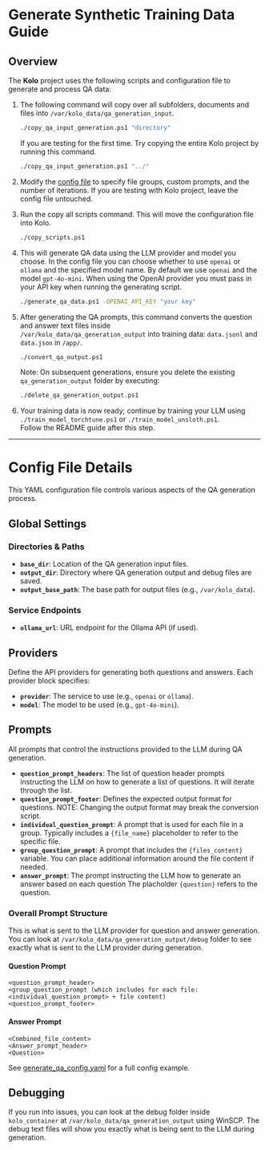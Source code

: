 # Generate Synthetic Training Data Guide

## Overview

The **Kolo** project uses the following scripts and configuration file to generate and process QA data:

1. The following command will copy over all subfolders, documents and files into `/var/kolo_data/qa_generation_input`.

   ```bash
   ./copy_qa_input_generation.ps1 "directory"
   ```

   If you are testing for the first time. Try copying the entire Kolo project by running this command.

   ```bash
   ./copy_qa_input_generation.ps1 "../"
   ```

1. Modify the [config file](https://github.com/MaxHastings/Kolo/blob/main/scripts/generate_qa_config.yaml) to specify file groups, custom prompts, and the number of iterations. If you are testing with Kolo project, leave the config file untouched.

1. Run the copy all scripts command. This will move the configuration file into Kolo.

   ```bash
   ./copy_scripts.ps1
   ```

1. This will generate QA data using the LLM provider and model you choose. In the config file you can choose whether to use `openai` or `ollama` and the specified model name. By default we use `openai` and the model `gpt-4o-mini`. When using the OpenAI provider you must pass in your API key when running the generating script.

   ```bash
   ./generate_qa_data.ps1 -OPENAI_API_KEY "your key"
   ```

1. After generating the QA prompts, this command converts the question and answer text files inside  
   `/var/kolo_data/qa_generation_output` into training data: `data.jsonl` and `data.json` in `/app/`.

   ```bash
   ./convert_qa_output.ps1
   ```

   Note: On subsequent generations, ensure you delete the existing `qa_generation_output` folder by executing:

   ```bash
   ./delete_qa_generation_output.ps1
   ```

1. Your training data is now ready; continue by training your LLM using `./train_model_torchtune.ps1` or `./train_model_unsloth.ps1`.  
   Follow the README guide after this step.

---

# Config File Details

This YAML configuration file controls various aspects of the QA generation process.

## Global Settings

### Directories & Paths

- **`base_dir`**: Location of the QA generation input files.
- **`output_dir`**: Directory where QA generation output and debug files are saved.
- **`output_base_path`**: The base path for output files (e.g., `/var/kolo_data`).

### Service Endpoints

- **`ollama_url`**: URL endpoint for the Ollama API (if used).

## Providers

Define the API providers for generating both questions and answers. Each provider block specifies:

- **`provider`**: The service to use (e.g., `openai` or `ollama`).
- **`model`**: The model to be used (e.g., `gpt-4o-mini`).

## Prompts

All prompts that control the instructions provided to the LLM during QA generation.

- **`question_prompt_headers`**: The list of question header prompts instructing the LLM on how to generate a list of questions. It will iterate through the list.
- **`question_prompt_footer`**: Defines the expected output format for questions.
  NOTE: Changing the output format may break the conversion script.
- **`individual_question_prompt`**: A prompt that is used for each file in a group. Typically includes a `{file_name}` placeholder to refer to the specific file.
- **`group_question_prompt`**: A prompt that includes the `{files_content}` variable. You can place additional information around the file content if needed.
- **`answer_prompt`**: The prompt instructing the LLM how to generate an answer based on each question The placholder `{question}` refers to the question.

### Overall Prompt Structure

This is what is sent to the LLM provider for question and answer generation. You can look at `/var/kolo_data/qa_generation_output/debug` folder to see exactly what is sent to the LLM provider during generation.

#### Question Prompt

```
<question_prompt_header>
<group_question_prompt (which includes for each file: <individual_question_prompt> + file content)
<question_prompt_footer>
```

#### Answer Prompt

```
<Combined_file_content>
<Answer_prompt_header>
<Question>
```

See [generate_qa_config.yaml](https://github.com/MaxHastings/Kolo/blob/main/scripts/generate_qa_config.yaml) for a full config example.

## Debugging

If you run into issues, you can look at the debug folder inside `kolo_container` at `/var/kolo_data/qa_generation_output` using WinSCP. The debug text files will show you exactly what is being sent to the LLM during generation.
